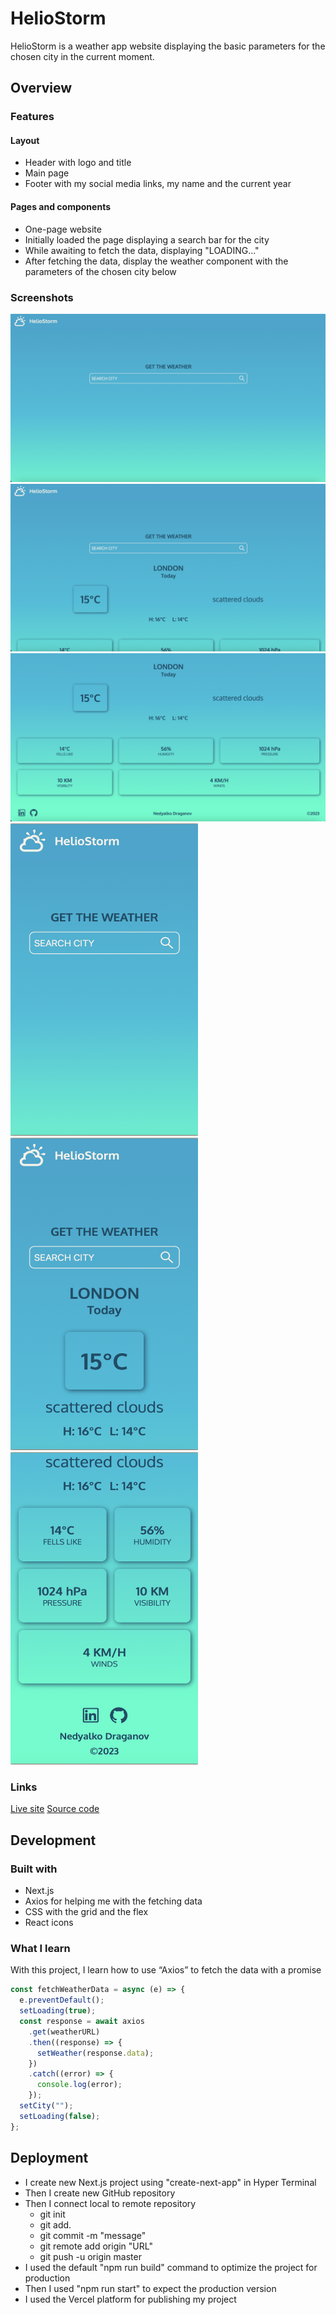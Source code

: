 # HelioStorm

HelioStorm is a weather app website displaying the basic parameters for the chosen city in the current moment.

## Overview

### Features

#### Layout

- Header with logo and title
- Main page
- Footer with my social media links, my name and the current year

#### Pages and components

- One-page website
- Initially loaded the page displaying a search bar for the city
- While awaiting to fetch the data, displaying "LOADING..."
- After fetching the data, display the weather component with the parameters of the chosen city below

### Screenshots

![Desktop|100x100](./public/images/desktop.png "Desktop")
![Desktop-data](./public/images/desktop-data.png "Desktop-data")
![Desktop-bottom](./public/images/desktop-bottom.png "Desktop-bottom")
<img src="./public/images/mobile.png" alt="mobile" width="300" height="500"/>
<img src="./public/images/mobile-data.png" alt="mobile-data" width="300" height="500"/>
<img src="./public/images/mobile-bottom.png" alt="mobile-bottom" width="300" height="500"/>

### Links

[Live site](https://weather-app-taupe.vercel.app)
[Source code](https://github.com/NDraganov/weather-app)

## Development

### Built with

- Next.js
- Axios for helping me with the fetching data
- CSS with the grid and the flex
- React icons

### What I learn

With this project, I learn how to use “Axios” to fetch the data with a promise

```js
const fetchWeatherData = async (e) => {
  e.preventDefault();
  setLoading(true);
  const response = await axios
    .get(weatherURL)
    .then((response) => {
      setWeather(response.data);
    })
    .catch((error) => {
      console.log(error);
    });
  setCity("");
  setLoading(false);
};
```

## Deployment

- I create new Next.js project using "create-next-app" in Hyper Terminal
- Then I create new GitHub repository
- Then I connect local to remote repository
  - git init
  - git add.
  - git commit -m "message"
  - git remote add origin "URL"
  - git push -u origin master
- I used the default "npm run build" command to optimize the project for production
- Then I used "npm run start" to expect the production version
- I used the Vercel platform for publishing my project
